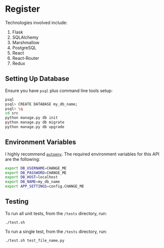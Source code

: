 # Register

Technologies involved include:
1. Flask
2. SQLAlchemy
3. Marshmallow
4. PostgreSQL
5. React
6. React-Router
7. Redux

## Setting Up Database
Ensure you have `psql` plus command line tools setup:
````bash
psql
psql> CREATE DATABASE my_db_name;
psql> \q
cd src
python manage.py db init  
python manage.py db migrate
python manage.py db upgrade
````

## Environment Variables
I highly recommend [`autoenv`](https://github.com/kennethreitz/autoenv).
The required environment variables for this API are the following:

````bash
export DB_USERNAME=CHANGE_ME
export DB_PASSWORD=CHANGE_ME
export DB_HOST=localhost
export DB_NAME=my_db_name
export APP_SETTINGS=config.CHANGE_ME
````

## Testing
To run all unit tests, from the `/tests` directory, run:
````
./test.sh
````

To run a single test, from the `/tests` directory, run:
````
./test.sh test_file_name.py
````
